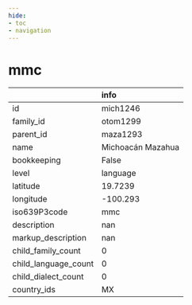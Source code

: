 ```yaml
---
hide:
- toc
- navigation
---
```

# mmc
|                      | info              |
|:---------------------|:------------------|
| id                   | mich1246          |
| family_id            | otom1299          |
| parent_id            | maza1293          |
| name                 | Michoacán Mazahua |
| bookkeeping          | False             |
| level                | language          |
| latitude             | 19.7239           |
| longitude            | -100.293          |
| iso639P3code         | mmc               |
| description          | nan               |
| markup_description   | nan               |
| child_family_count   | 0                 |
| child_language_count | 0                 |
| child_dialect_count  | 0                 |
| country_ids          | MX                |